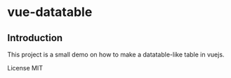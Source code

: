 # vue-datatable

## Introduction
This project is a small demo on how to make a datatable-like table in vuejs.

License MIT
